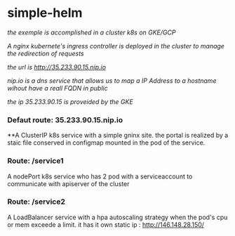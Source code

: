 # simple-helm

*the exemple is accomplished in a cluster k8s on GKE/GCP*

*A nginx kubernete's ingress controller is deployed in the cluster to manage the redirection of requests*

*the url is http://35.233.90.15.nip.io*

*nip.io is a dns service that allows us to map a IP Address to a hostname wihout have a reall FQDN in public*

*the ip 35.233.90.15 is proveided by the GKE*

### Defaut route:  35.233.90.15.nip.io 
**A ClusterIP k8s service with a simple gninx site. the portal is realized by a staic file conserved in configmap mounted in the pod of the service.

### Route:  /service1 
A nodePort k8s service who has 2 pod with a serviceaccount to communicate with apiserver of the cluster

### Route:  /service2
A LoadBalancer service with a hpa autoscaling strategy when the pod's cpu or mem exceede a limit. it has it own static ip  : http://146.148.28.150/
